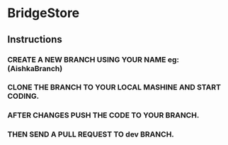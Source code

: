 # BridgeStore

## Instructions

### CREATE A NEW BRANCH USING YOUR NAME eg:(AishkaBranch)
### CLONE THE BRANCH TO YOUR LOCAL MASHINE AND START CODING.
### AFTER CHANGES PUSH THE CODE TO YOUR BRANCH.
### THEN SEND A PULL REQUEST TO dev BRANCH.

